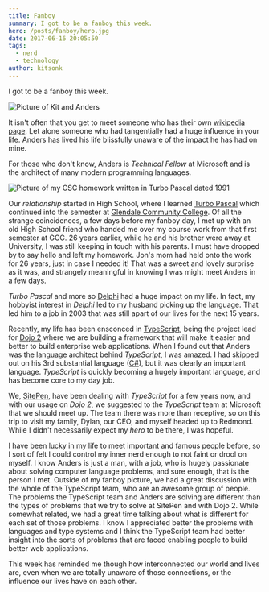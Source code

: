 ```yaml
---
title: Fanboy
summary: I got to be a fanboy this week.
hero: /posts/fanboy/hero.jpg
date: 2017-06-16 20:05:50
tags:
  - nerd
  - technology
author: kitsonk
---
```


I got to be a fanboy this week.

![Picture of Kit and Anders](/images/Kit_Anders.JPG)

It isn't often that you get to meet someone who has their own
[wikipedia page](https://en.wikipedia.org/wiki/Anders_Hejlsberg). Let alone someone who had tangentially had a huge
influence in your life. Anders has lived his life blissfully unaware of the impact he has had on mine.

For those who don't know, Anders is _Technical Fellow_ at Microsoft and is the architect of many modern programming
languages.

![Picture of my CSC homework written in Turbo Pascal dated 1991](/images/Homework.png)

Our _relationship_ started in High School, where I learned [Turbo Pascal](https://en.wikipedia.org/wiki/Turbo_Pascal)
which continued into the semester at
[Glendale Community College](https://en.wikipedia.org/wiki/Glendale_Community_College_%28Arizona%29). Of all the strange
coincidences, a few days before my fanboy day, I met up with an old High School friend who handed me over my course work
from that first semester at GCC. 26 years earlier, while he and his brother were away at University, I was still keeping
in touch with his parents. I must have dropped by to say hello and left my homework. Jon's mom had held onto the work
for 26 years, just in case I needed it! That was a sweet and lovely surprise as it was, and strangely meaningful in
knowing I was might meet Anders in a few days.

_Turbo Pascal_ and more so [Delphi](https://en.wikipedia.org/wiki/Delphi_(programming_language)) had a huge impact on my
life. In fact, my hobbyist interest in _Delphi_ led to my husband picking up the language. That led him to a job in 2003
that was still apart of our lives for the next 15 years.

Recently, my life has been ensconced in [TypeScript](http://www.typescriptlang.org/), being the project lead for
[Dojo 2](https://dojo.io/) where we are building a framework that will make it easier and better to build enterprise web
applications. When I found out that Anders was the language architect behind _TypeScript_, I was amazed. I had skipped
out on his 3rd substantial language ([C#](https://en.wikipedia.org/wiki/C_Sharp_%28programming_language%29)), but it was
clearly an important language. _TypeScript_ is quickly becoming a hugely important language, and has become core to my
day job.

We, [SitePen](https://www.sitepen.com/), have been dealing with _TypeScript_ for a few years now, and with our usage on
_Dojo 2_, we suggested to the _TypeScript_ team at Microsoft that we should meet up. The team there was more than
receptive, so on this trip to visit my family, Dylan, our CEO, and myself headed up to Redmond. While I didn't
necessarily expect my _hero_ to be there, I was hopeful.

I have been lucky in my life to meet important and famous people before, so I sort of felt I could control my inner nerd
enough to not faint or drool on myself. I know Anders is just a man, with a job, who is hugely passionate about solving
computer language problems, and sure enough, that is the person I met. Outside of my fanboy picture, we had a great
discussion with the whole of the TypeScript team, who are an awesome group of people. The problems the TypeScript team
and Anders are solving are different than the types of problems that we try to solve at SitePen and with Dojo 2. While
somewhat related, we had a great time talking about what is different for each set of those problems. I know I
appreciated better the problems with languages and type systems and I think the TypeScript team had better insight into
the sorts of problems that are faced enabling people to build better web applications.

This week has reminded me though how interconnected our world and lives are, even when we are totally unaware of those
connections, or the influence our lives have on each other.
